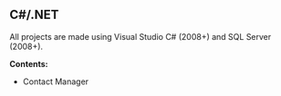 C#/.NET
-----

All projects are made using Visual Studio C# (2008+) and SQL Server (2008+).

**Contents:**
 - Contact Manager

